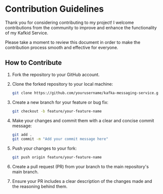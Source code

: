 # Contribution Guidelines

Thank you for considering contributing to my project! I welcome contributions from the community to improve and enhance the functionality of my Kafkid Service.

Please take a moment to review this document in order to make the contribution process smooth and effective for everyone.

## How to Contribute

1. Fork the repository to your GitHub account.

2. Clone the forked repository to your local machine:

   ```bash
   git clone https://github.com/yourusername/kafka-messaging-service.git
   ```

3. Create a new branch for your feature or bug fix:

   ```bash
   git checkout -b feature/your-feature-name
   ```

4. Make your changes and commit them with a clear and concise commit message:

   ```bash
   git add .
   git commit -m "Add your commit message here"
   ```

5. Push your changes to your fork:

   ```bash
   git push origin feature/your-feature-name
   ```

6. Create a pull request (PR) from your branch to the main repository's main branch.

7. Ensure your PR includes a clear description of the changes made and the reasoning behind them.